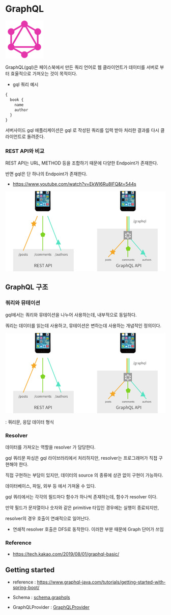 # GraphQL

![GraphQL](/doc/img/logo.png)

GraphQL(gql)은 페이스북에서 만든 쿼리 언어로 웹 클라이언트가 데이터를 서버로 부터 효울적으로 가져오는 것이 목적이다.

- gql 쿼리 예시
```
{
  book {
    name
    author
  }
}
```

서버사이드 gql 애플리케이션은 gql 로 작성된 쿼리를 입력 받아 처리한 결과를 다시 클라이언트로 돌려준다.


### REST API와 비교

REST API는 URL, METHOD 등을 조합하기 때문에 다양한 Endpoint가 존재한다. 

반면 gql은 단 하나의 Endpoint가 존재한다. 

- https://www.youtube.com/watch?v=EkWI6Ru8lFQ&t=544s


![rest](/doc/img/rest.png)


## GraphQL 구조


### 쿼리와 뮤테이션 

gql에서는 쿼리와 뮤테이션을 나누어 사용하는데, 내부적으로 동일하다. 

쿼리는 데이터를 읽는데 사용하고, 뮤테이션은 변하는데 사용하는 개념적인 정의이다.


![data](/doc/img/rest.png)

: 쿼리문, 응답 데이터 형식

### Resolver

데이터를 가져오는 역할을 resolver 가 담당한다. 

gql 쿼리문 파싱은 gql 라이브러리에서 처리하지만, resolver는 프로그래머가 직접 구현해야 한다.

직접 구현하는 부담이 있지만, 데이터의 source 의 종류에 상관 없이 구현이 가능하다.

데이터베이스, 파일, 외부 등 에서 가져올 수 있다.

gql 쿼리에서는 각각의 필드마다 함수가 하나씩 존재하는데, 함수가 resolver 이다.

만약 필드가 문자열이나 숫자와 같은 primitive 타입인 경우에는 실행이 종료되지만, 

resolver의 경우 호출이 연쇄적으로 일어난다. 


- 연쇄적 resolver 호출은 DFS로 동작한다. 이러한 부분 때문에 Graph 단어가 쓰임


 ### Reference
 - https://tech.kakao.com/2019/08/01/graphql-basic/



## Getting started
- reference : https://www.graphql-java.com/tutorials/getting-started-with-spring-boot/

- Schema : [schema.graphqls](https://github.com/hotire/spring-graphql/blob/master/src/main/resources/schema.graphqls)

- GraphQLProvider : [GraphQLProvider](https://github.com/hotire/spring-graphql/blob/master/src/main/java/com/github/hotire/graphql/GraphQLProvider.java)

 
 
